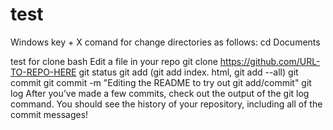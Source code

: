 # test

Windows key + X
comand for change directories as follows: cd Documents

test for clone bash
Edit a file in your repo
git clone https://github.com/URL-TO-REPO-HERE
git status
git add (git add index. html, git add --all)
git commit
git commit -m "Editing the README to try out git add/commit"
git log After you’ve made a few commits, check out the output of the git log command. You should see the history of your repository, including all of the commit messages!
